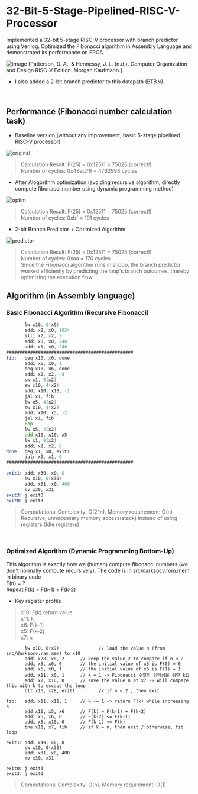 # 32-Bit-5-Stage-Pipelined-RISC-V-Processor
Implemented a 32-bit 5-stage RISC-V processor with branch predictor using Verilog. Optimized the Fibonacci algorithm in Assembly Language and demonstrated its performance on FPGA

![image](https://github.com/JMHYU/32-Bit-5-Stage-Pipelined-RISC-V-Processor-/assets/165994759/a68d0767-f77c-4507-9b67-c5909f8e840d)
[Patterson, D. A., & Hennessy, J. L. (n.d.). Computer Organization and Design RISC-V Edition. Morgan Kaufmann.]
<br/>
- I also added a 2-bit branch predictor to this datapath (BTB.v).
<br/>

## Performance (Fibonacci number calculation task)
- Baseline version (without any improvement, basic 5-stage pipelined RISC-V processor)

![original](https://github.com/JMHYU/32-Bit-5-Stage-Pipelined-RISC-V-Processor-/assets/165994759/1115090c-3452-4a19-af99-70b4be8fadca)

> Calculation Result: F(25) = 0x12511 = 75025 (correct!) <br/>
> Number of cycles: 0x48ad76 = 4762998 cycles <br/>

- After Alogorithm optimization (avoiding recursive algorithm, directly compute fibonacci number using dynamic programming method)

![optim](https://github.com/JMHYU/32-Bit-5-Stage-Pipelined-RISC-V-Processor-/assets/165994759/7bc87a76-48a1-45bb-8eb2-1353beb01b86)

> Calculation Result: F(25) = 0x12511 = 75025 (correct!) <br/>
> Number of cycles: 0xbf = 191 cycles <br/>

- 2-bit Branch Predictor + Optimized Algorithm

![predictor](https://github.com/JMHYU/32-Bit-5-Stage-Pipelined-RISC-V-Processor-/assets/165994759/f716d703-0516-4688-9706-00024208d5b9)

> Calculation Result: F(25) = 0x12511 = 75025 (correct!) <br/>
> Number of cycles: 0xaa = 170 cycles <br/>
> Since the Fibonacci algorithm runs in a loop, the branch predictor worked efficiently by predicting the loop's branch outcomes, thereby optimizing the execution flow. <br/>



## Algorithm (in Assembly language)

### Basic Fibonacci Algorithm (Recursive Fibonacci)

```asm
       lw x10, 0(x9)
       addi x2, x0, 1024
       slli x2, x2, 2
       addi x8, x0, 240
       addi x1, x0, 240
################################################
fib:   beq x10, x0, done
       addi x6, x0, 1
       beq x10, x6, done
       addi x2, x2, -8
       sw x1, 0(x2)
       sw x10, 4(x2)
       addi x10, x10, -1
       jal x1, fib
       lw x5, 4(x2)
       sw x10, 4(x2)
       addi x10, x5, -2
       jal x1, fib
       nop
       lw x5, 4(x2)
       add x10, x10, x5
       lw x1, 0(x2)
       addi x2, x2, 8
done:  beq x1, x8, exit1
       jalr x0, x1, 0
################################################

exit1: addi x30, x0, 8
       sw x10, 0(x30)
       addi x31, x0, 400
       mv x30, x31       
exit3: j exit0
exit0: j exit3
```
> Computational Complexity: O(2^n), Memory requirement: O(n) <br/>
> Recursive, unnecessary memory access(stack) instead of using registers (Idle registers)

<br/>

### Optimized Algorithm (Dynamic Programming Bottom-Up)

This algorithm is exactly how we (human) compute fibonacci numbers (we don't normally compute recursively). The code is in src/darksocv.rom.mem in binary code <br/>
F(n) = ? <br/>
Repeat F(k) = F(k-1) + F(k-2) <br/>

- Key register profile <br/>
> x10: F(k) return value <br/>
> x11: k <br/>
> x6: F(k-1) <br/>
> x5: F(k-2) <br/>
> x7: n <br/>

```assembly
       lw x10, 0(x9)               // load the value n (from src/darksocv.ram.mem) to x10
       addi x28, x0, 2 		// keep the value 2 to compare if n < 2
       addi x5, x0, 0		// the initial value of x5 is F(0) = 0
       addi x6, x0, 1		// the initial value of x6 is F(1) = 1
       addi x11, x0, 1		// k = 1 -> Fibonacci 수열의 인덱싱을 위한 k값
       addi x7, x10, 0		// save the value n at x7 -> will compare this with k to escape the loop
       blt x10, x28, exit1	       // if n < 2 , then exit

fib:   addi x11, x11, 1		// k += 1 -> return F(k) while increasing k
       add x10, x5, x6		// F(k) = F(k-1) + F(k-2)
       addi x5, x6, 0		// F(k-2) <= F(k-1)
       addi x6, x10, 0		// F(k-1) <= F(k)
       bne x11, x7, fib		// if k = n, then exit / otherwise, fib loop

exit1: addi x30, x0, 8
       sw x10, 0(x30)
       addi x31, x0, 400
       mv x30, x31
       
exit0: j exit3
exit3: j exit0
```

> Computational Complexity: O(n), Memory requirement: O(1)
> 

